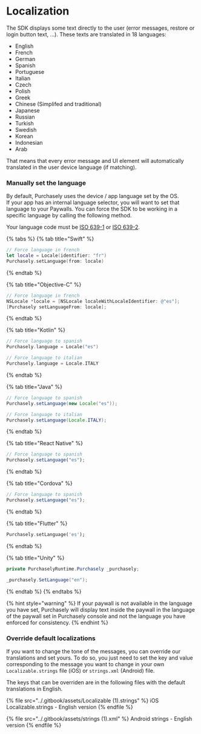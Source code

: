 # Localization

The SDK displays some text directly to the user (error messages, restore or login button text, …). These texts are translated in 18 languages:

* English
* French
* German
* Spanish
* Portuguese
* Italian
* Czech
* Polish
* Greek
* Chinese (Simplifed and traditional)
* Japanese
* Russian
* Turkish
* Swedish
* Korean
* Indonesian
* Arab

That means that every error message and UI element will automatically translated in the user device language (if matching).

### Manually set the language

By default, Purchasely uses the device / app language set by the OS.\
If your app has an internal language selector, you will want to set that language to your Paywalls. You can force the SDK to be working in a specific language by calling the following method.

Your language code must be [ISO 639-1](https://fr.wikipedia.org/wiki/Liste\_des\_codes\_ISO\_639-1) or [ISO 639-2](https://fr.wikipedia.org/wiki/Liste\_des\_codes\_ISO\_639-2).

{% tabs %}
{% tab title="Swift" %}
```swift
// Force language in french
let locale = Locale(identifier: "fr")
Purchasely.setLanguage(from: locale)
```
{% endtab %}

{% tab title="Objective-C" %}
```objectivec
// Force language in french
NSLocale *locale = [NSLocale localeWithLocaleIdentifier: @"es"];
[Purchasely setLanguageFrom: locale];
```
{% endtab %}

{% tab title="Kotlin" %}
```kotlin
// Force language to spanish
Purchasely.language = Locale("es")

// Force language to italian
Purchasely.language = Locale.ITALY
```
{% endtab %}

{% tab title="Java" %}
```java
// Force language to spanish
Purchasely.setLanguage(new Locale("es"));

// Force language to italian
Purchasely.setLanguage(Locale.ITALY);
```
{% endtab %}

{% tab title="React Native" %}
```typescript
// Force language to spanish
Purchasely.setLanguage("es");
```
{% endtab %}

{% tab title="Cordova" %}
```javascript
// Force language to spanish
Purchasely.setLanguage("es");
```
{% endtab %}

{% tab title="Flutter" %}
```dart
Purchasely.setLanguage('es');
```
{% endtab %}

{% tab title="Unity" %}
```csharp
private PurchaselyRuntime.Purchasely _purchasely;

_purchasely.SetLanguage("en");
```
{% endtab %}
{% endtabs %}

{% hint style="warning" %}
If your paywall is not available in the language you have set, Purchasely will display text inside the paywall in the language of the paywall set in Purchasely console and not the language you have enforced for consistency.
{% endhint %}

### Override default localizations

If you want to change the tone of the messages, you can override our translations and set yours. To do so, you just need to set the key and value corresponding to the message you want to change in your own `Localizable.strings` file (iOS) or `strings.xml` (Android) file.

The keys that can be overriden are in the following files with the default translations in English.

{% file src="../.gitbook/assets/Localizable (1).strings" %}
iOS Localizable.strings - English version
{% endfile %}

{% file src="../.gitbook/assets/strings (1).xml" %}
Android strings - English version
{% endfile %}

